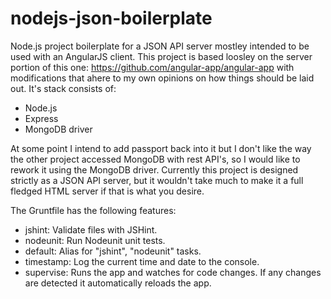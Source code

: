 nodejs-json-boilerplate
=======================

Node.js project boilerplate for a JSON API server mostley intended to be used
with an AngularJS client.  This project is based loosley on the server portion
of this one: https://github.com/angular-app/angular-app with modifications that
ahere to my own opinions on how things should be laid out.  It's stack consists
of:

* Node.js
* Express
* MongoDB driver

At some point I intend to add passport back into it but I don't like the way
the other project accessed MongoDB with rest API's, so I would like to rework
it using the MongoDB driver.  Currently this project is designed strictly as
a JSON API server, but it wouldn't take much to make it a full fledged HTML
server if that is what you desire.

The Gruntfile has the following features:

* jshint: Validate files with JSHint.
* nodeunit: Run Nodeunit unit tests.
* default: Alias for "jshint", "nodeunit" tasks.
* timestamp: Log the current time and date to the console.
* supervise: Runs the app and watches for code changes. If any changes are
  detected it automatically reloads the app.
